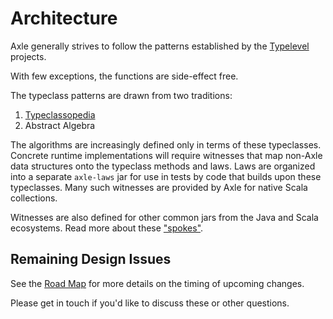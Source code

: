 # Architecture

Axle generally strives to follow the patterns established
by the [Typelevel](http://typelevel.org/) projects.

With few exceptions, the functions are side-effect free.

The typeclass patterns are drawn from two traditions:

1. [Typeclassopedia](https://wiki.haskell.org/Typeclassopedia)
2. Abstract Algebra

The algorithms are increasingly defined only in terms of these typeclasses.
Concrete runtime implementations will require witnesses that map non-Axle data structures
onto the typeclass methods and laws.
Laws are organized into a separate `axle-laws` jar for use in tests by code that builds
upon these typeclasses.
Many such witnesses are provided by Axle for native Scala collections.

Witnesses are also defined for other common jars from the Java and Scala ecosystems.
Read more about these ["spokes"](Spokes.md).

## Remaining Design Issues

See the [Road Map](../appendix/RoadMap.md) for more details on the timing of upcoming changes.

Please get in touch if you'd like to discuss these or other questions.

